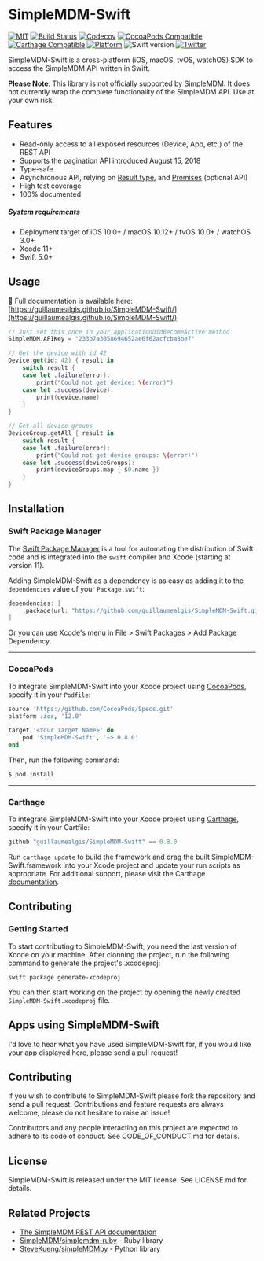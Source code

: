 # SimpleMDM-Swift

[![MIT](https://img.shields.io/github/license/guillaumealgis/SimpleMDM-Swift.svg)](https://tldrlegal.com/license/mit-license)
[![Build Status](https://img.shields.io/travis/guillaumealgis/SimpleMDM-Swift/master.svg)](https://travis-ci.org/guillaumealgis/SimpleMDM-Swift)
[![Codecov](https://img.shields.io/codecov/c/github/guillaumealgis/SimpleMDM-Swift/master.svg)](https://codecov.io/gh/guillaumealgis/SimpleMDM-Swift)
[![CocoaPods Compatible](https://img.shields.io/cocoapods/v/SimpleMDM-Swift.svg)](https://cocoapods.org/pods/SimpleMDM-Swift)
[![Carthage Compatible](https://img.shields.io/badge/Carthage-compatible-blue.svg)](https://github.com/Carthage/Carthage)
[![Platform](https://img.shields.io/cocoapods/p/SimpleMDM-Swift.svg)](https://alamofire.github.io/Alamofire)
![Swift version](https://img.shields.io/badge/swift-5.0-orange.svg)
[![Twitter](https://img.shields.io/badge/twitter-@guillaumealgis-00aced.svg)](https://twitter.com/guillaumealgis)

SimpleMDM-Swift is a cross-platform (iOS, macOS, tvOS, watchOS) SDK to access the SimpleMDM API written in Swift.

**Please Note**: This library is not officially supported by SimpleMDM. It does not currently wrap the complete functionality of the SimpleMDM API. Use at your own risk.

## Features

* Read-only access to all exposed resources (Device, App, etc.) of the REST API
* Supports the pagination API introduced August 15, 2018
* Type-safe
* Asynchronous API, relying on [Result type](https://www.swiftbysundell.com/posts/the-power-of-result-types-in-swift), and [Promises](https://github.com/promisekit) (optional API)
* High test coverage
* 100% documented

##### System requirements

+ Deployment target of iOS 10.0+ / macOS 10.12+ / tvOS 10.0+ / watchOS 3.0+
+ Xcode 11+
+ Swift 5.0+

## Usage

📘 Full documentation is available here: [https://guillaumealgis.github.io/SimpleMDM-Swift/](https://guillaumealgis.github.io/SimpleMDM-Swift/)

```swift
// Just set this once in your applicationDidBecomeActive method
SimpleMDM.APIKey = "233b7a3058694652ae6f62acfcba8be7"

// Get the device with id 42
Device.get(id: 42) { result in
    switch result {
    case let .failure(error):
        print("Could not get device: \(error)")
    case let .success(device):
        print(device.name)
    }
}

// Get all device groups
DeviceGroup.getAll { result in
    switch result {
    case let .failure(error):
        print("Could not get device groups: \(error)")
    case let .success(deviceGroups):
        print(deviceGroups.map { $0.name })
    }
}
```

## Installation

### Swift Package Manager

The [Swift Package Manager](https://swift.org/package-manager/) is a tool for automating the distribution of Swift code and is integrated into the `swift` compiler and Xcode (starting at version 11).

Adding SimpleMDM-Swift as a dependency is as easy as adding it to the `dependencies` value of your `Package.swift`:

```swift
dependencies: [
    .package(url: "https://github.com/guillaumealgis/SimpleMDM-Swift.git", .upToNextMajor(from: "0.8.0"))
]
```

Or you can use [Xcode's menu](https://wwdcbysundell.com/2019/xcode-swiftpm-first-look/) in File > Swift Packages > Add Package Dependency.

----------

### CocoaPods

To integrate SimpleMDM-Swift into your Xcode project using [CocoaPods](https://cocoapods.org), specify it in your `Podfile`:

```ruby
source 'https://github.com/CocoaPods/Specs.git'
platform :ios, '12.0'

target '<Your Target Name>' do
    pod 'SimpleMDM-Swift', '~> 0.8.0'
end
```

Then, run the following command:

```bash
$ pod install
```

----------

### Carthage

To integrate SimpleMDM-Swift into your Xcode project using [Carthage](https://github.com/Carthage/Carthage), specify it in your Cartfile:

```python
github "guillaumealgis/SimpleMDM-Swift" == 0.8.0
```

Run `carthage update` to build the framework and drag the built SimpleMDM-Swift.framework into your Xcode project and update your run scripts as appropriate. For additional support, please visit the Carthage [documentation](https://github.com/Carthage/Carthage#if-youre-building-for-ios-tvos-or-watchos).

## Contributing
### Getting Started

To start contributing to SimpleMDM-Swift, you need the last version of Xcode on your machine.
After clonning the project, run the following command to generate the project's .xcodeproj:

```shell
swift package generate-xcodeproj
```

You can then start working on the project by opening the newly created `SimpleMDM-Swift.xcodeproj` file.

## Apps using SimpleMDM-Swift

I'd love to hear what you have used SimpleMDM-Swift for, if you would like your app displayed here, please send a pull request!

## Contributing

If you wish to contribute to SimpleMDM-Swift please fork the repository and send a pull request. Contributions and feature requests are always welcome, please do not hesitate to raise an issue!

Contributors and any people interacting on this project are expected to adhere to its code of conduct. See CODE\_OF\_CONDUCT.md for details.

## License

SimpleMDM-Swift is released under the MIT license. See LICENSE.md for details.

## Related Projects

- [The SimpleMDM REST API documentation](https://simplemdm.com/docs/api/)
- [SimpleMDM/simplemdm-ruby](https://github.com/SimpleMDM/simplemdm-ruby) - Ruby library
- [SteveKueng/simpleMDMpy](https://github.com/SteveKueng/simpleMDMpy) - Python library
